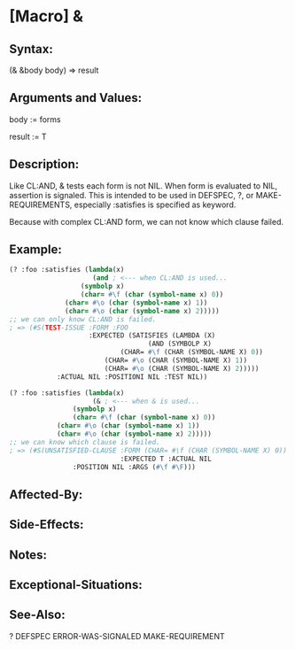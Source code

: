 # [Macro] &

## Syntax:

(& &body body) => result

## Arguments and Values:

body := forms

result := T

## Description:
Like CL:AND, & tests each form is not NIL.
When form is evaluated to NIL, assertion is signaled.
This is intended to be used in DEFSPEC, ?, or MAKE-REQUIREMENTS, especially :satisfies is specified as keyword.

Because with complex CL:AND form, we can not know which clause failed.

## Example:
```lisp
(? :foo :satisfies (lambda(x)
                     (and ; <--- when CL:AND is used...
		          (symbolp x)
		          (char= #\f (char (symbol-name x) 0))
			  (char= #\o (char (symbol-name x) 1))
			  (char= #\o (char (symbol-name x) 2)))))
;; we can only know CL:AND is failed.
; => (#S(TEST-ISSUE :FORM :FOO
                    :EXPECTED (SATISFIES (LAMBDA (X)
		                           (AND (SYMBOLP X)
					        (CHAR= #\f (CHAR (SYMBOL-NAME X) 0))
						(CHAR= #\o (CHAR (SYMBOL-NAME X) 1))
						(CHAR= #\o (CHAR (SYMBOL-NAME X) 2)))))
		    :ACTUAL NIL :POSITIONI NIL :TEST NIL))

(? :foo :satisfies (lambda(x)
                     (& ; <--- when & is used...
		        (symbolp x)
		        (char= #\f (char (symbol-name x) 0))
			(char= #\o (char (symbol-name x) 1))
			(char= #\o (char (symbol-name x) 2)))))
;; we can know which clause is failed.
; => (#S(UNSATISFIED-CLAUSE :FORM (CHAR= #\f (CHAR (SYMBOL-NAME X) 0))
                            :EXPECTED T :ACTUAL NIL
			    :POSITION NIL :ARGS (#\f #\F)))
```
## Affected-By:

## Side-Effects:

## Notes:

## Exceptional-Situations:

## See-Also:

?
DEFSPEC
ERROR-WAS-SIGNALED
MAKE-REQUIREMENT

